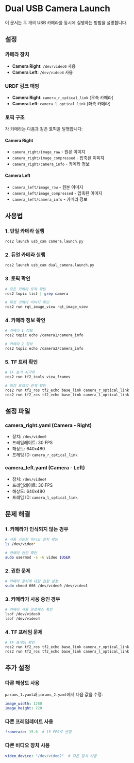 # Dual USB Camera Launch

이 문서는 두 개의 USB 카메라를 동시에 실행하는 방법을 설명합니다.

## 설정

### 카메라 장치
- **Camera Right**: `/dev/video0` 사용
- **Camera Left**: `/dev/video4` 사용

### URDF 링크 매핑
- **Camera Right**: `camera_r_optical_link` (우측 카메라)
- **Camera Left**: `camera_l_optical_link` (좌측 카메라)

### 토픽 구조
각 카메라는 다음과 같은 토픽을 발행합니다:

#### Camera Right
- `camera_right/image_raw` - 원본 이미지
- `camera_right/image_compressed` - 압축된 이미지
- `camera_right/camera_info` - 카메라 정보

#### Camera Left
- `camera_left/image_raw` - 원본 이미지
- `camera_left/image_compressed` - 압축된 이미지
- `camera_left/camera_info` - 카메라 정보

## 사용법

### 1. 단일 카메라 실행
```bash
ros2 launch usb_cam camera.launch.py
```

### 2. 듀얼 카메라 실행
```bash
ros2 launch usb_cam dual_camera.launch.py
```

### 3. 토픽 확인
```bash
# 모든 카메라 토픽 확인
ros2 topic list | grep camera

# 특정 카메라 이미지 확인
ros2 run rqt_image_view rqt_image_view
```

### 4. 카메라 정보 확인
```bash
# 카메라 1 정보
ros2 topic echo /camera1/camera_info

# 카메라 2 정보
ros2 topic echo /camera2/camera_info
```

### 5. TF 트리 확인
```bash
# TF 트리 시각화
ros2 run tf2_tools view_frames

# 특정 프레임 관계 확인
ros2 run tf2_ros tf2_echo base_link camera_r_optical_link
ros2 run tf2_ros tf2_echo base_link camera_l_optical_link
```

## 설정 파일

### camera_right.yaml (Camera - Right)
- 장치: `/dev/video0`
- 프레임레이트: 30 FPS
- 해상도: 640x480
- 프레임 ID: `camera_r_optical_link`

### camera_left.yaml (Camera - Left)
- 장치: `/dev/video4`
- 프레임레이트: 30 FPS
- 해상도: 640x480
- 프레임 ID: `camera_l_optical_link`

## 문제 해결

### 1. 카메라가 인식되지 않는 경우
```bash
# 사용 가능한 비디오 장치 확인
ls /dev/video*

# 카메라 권한 확인
sudo usermod -a -G video $USER
```

### 2. 권한 문제
```bash
# 카메라 장치에 대한 권한 설정
sudo chmod 666 /dev/video0 /dev/video1
```

### 3. 카메라가 사용 중인 경우
```bash
# 카메라 사용 프로세스 확인
lsof /dev/video0
lsof /dev/video4
```

### 4. TF 프레임 문제
```bash
# TF 프레임 확인
ros2 run tf2_ros tf2_echo base_link camera_r_optical_link
ros2 run tf2_ros tf2_echo base_link camera_l_optical_link
```

## 추가 설정

### 다른 해상도 사용
`params_1.yaml`과 `params_2.yaml`에서 다음 값을 수정:
```yaml
image_width: 1280
image_height: 720
```

### 다른 프레임레이트 사용
```yaml
framerate: 15.0  # 15 FPS로 변경
```

### 다른 비디오 장치 사용
```yaml
video_device: "/dev/video2"  # 다른 장치 사용
``` 